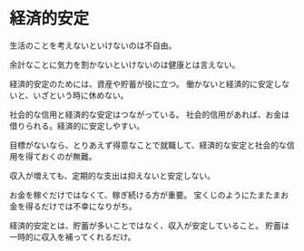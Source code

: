 # 経済的安定

生活のことを考えないといけないのは不自由。

余計なことに気力を割かないといけないのは健康とは言えない。

経済的安定のためには、資産や貯蓄が役に立つ。
働かないと経済的に安定しないと、いざという時に休めない。

社会的な信用と経済的な安定はつながっている。
社会的信用があれば、お金は借りられる。経済的に安定しやすい。

目標がないなら、とりあえず得意なことで就職して、経済的な安定と社会的な信用を得ておくのが無難。

収入が増えても、定期的な支出は抑えないと安定しない。

お金を稼ぐだけではなくて、稼ぎ続ける方が重要。
宝くじのようにたまたまお金を得るだけでは不幸になりがち。

経済的安定とは、貯蓄が多いことではなく、収入が安定していること。
貯蓄は一時的に収入を補ってくれるだけ。
